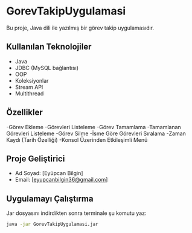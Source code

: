 # GorevTakipUygulamasi

Bu proje, Java dili ile yazılmış bir görev takip uygulamasıdır.

## Kullanılan Teknolojiler
- Java
- JDBC (MySQL bağlantısı)
- OOP
- Koleksiyonlar
- Stream API
- Multithread

## Özellikler

-Görev Ekleme
-Görevleri Listeleme
-Görev Tamamlama
-Tamamlanan Görevleri Listeleme
-Görev Silme
-İsme Göre Görevleri Sıralama
-Zaman Kaydı (Tarih Özelliği)
-Konsol Üzerinden Etkileşimli Menü

## Proje Geliştirici
- Ad Soyad: [Eyüpcan Bilgin]
- Email: [eyupcanbilgin36@gmail.com]

## Uygulamayı Çalıştırma

Jar dosyasını indirdikten sonra terminale şu komutu yaz:

```bash
java -jar GorevTakipUygulamasi.jar




